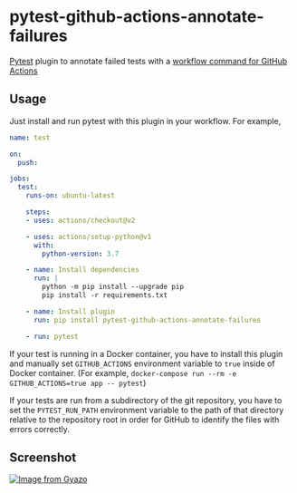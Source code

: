 # pytest-github-actions-annotate-failures
[Pytest](https://pypi.org/project/pytest/) plugin to annotate failed tests with a [workflow command for GitHub Actions](https://help.github.com/en/actions/reference/workflow-commands-for-github-actions)

## Usage
Just install and run pytest with this plugin in your workflow. For example,

```yaml
name: test

on:
  push:

jobs:
  test:
    runs-on: ubuntu-latest

    steps:
    - uses: actions/checkout@v2

    - uses: actions/setup-python@v1
      with:
        python-version: 3.7

    - name: Install dependencies
      run: |
        python -m pip install --upgrade pip
        pip install -r requirements.txt

    - name: Install plugin
      run: pip install pytest-github-actions-annotate-failures

    - run: pytest
```

If your test is running in a Docker container, you have to install this plugin and manually set `GITHUB_ACTIONS` environment variable to `true` inside of Docker container. (For example, `docker-compose run --rm -e GITHUB_ACTIONS=true app -- pytest`)

If your tests are run from a subdirectory of the git repository, you have to set the `PYTEST_RUN_PATH` environment variable to the path of that directory relative to the repository root in order for GitHub to identify the files with errors correctly.

## Screenshot
[![Image from Gyazo](https://i.gyazo.com/b578304465dd1b755ceb0e04692a57d9.png)](https://gyazo.com/b578304465dd1b755ceb0e04692a57d9)
